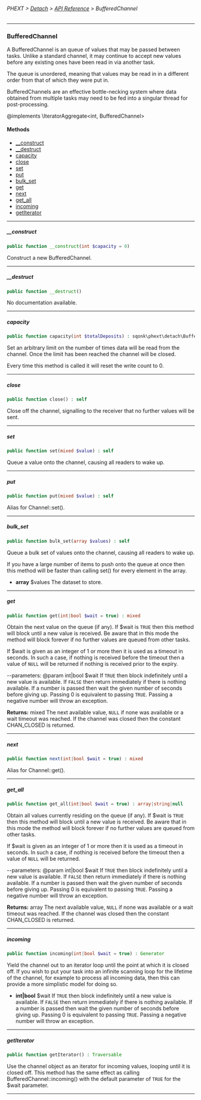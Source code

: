 ###### PHEXT > [Detach](../README.md) > [API Reference](index.md) > BufferedChannel
------
### BufferedChannel
A BufferedChannel is an queue of values that may be passed between tasks. Unlike a standard channel, it may continue to accept new values before any existing ones have been read in via another task.

The queue is unordered, meaning that values may be read in in a different order from that of which they were put in.

BufferedChannels are an effective bottle-necking system where data obtained from multiple tasks may need to be fed into a singular thread for post-processing.

@implements \IteratorAggregate<int, BufferedChannel>
#### Methods
- [__construct](#__construct)
- [__destruct](#__destruct)
- [capacity](#capacity)
- [close](#close)
- [set](#set)
- [put](#put)
- [bulk_set](#bulk_set)
- [get](#get)
- [next](#next)
- [get_all](#get_all)
- [incoming](#incoming)
- [getIterator](#getiterator)

------
##### __construct
```php
public function __construct(int $capacity = 0) 
```
Construct a new BufferedChannel.


------
##### __destruct
```php
public function __destruct() 
```
No documentation available.


------
##### capacity
```php
public function capacity(int $totalDeposits) : sqonk\phext\detach\BufferedChannel
```
Set an arbitrary limit on the number of times data will be read from the channel. Once the limit has been reached the channel will be closed.

Every time this method is called it will reset the write count to 0.


------
##### close
```php
public function close() : self
```
Close off the channel, signalling to the receiver that no further values will be sent.


------
##### set
```php
public function set(mixed $value) : self
```
Queue a value onto the channel, causing all readers to wake up.


------
##### put
```php
public function put(mixed $value) : self
```
Alias for Channel::set().


------
##### bulk_set
```php
public function bulk_set(array $values) : self
```
Queue a bulk set of values onto the channel, causing all readers to wake up.

If you have a large number of items to push onto the queue at once then this method will be faster than calling set() for every element in the array.

- **array<mixed>** $values The dataset to store.


------
##### get
```php
public function get(int|bool $wait = true) : mixed
```
Obtain the next value on the queue (if any). If $wait is `TRUE` then this method will block until a new value is received. Be aware that in this mode the method will block forever if no further values are queued from other tasks.

If $wait is given as an integer of 1 or more then it is used as a timeout in seconds. In such a case, if nothing is received before the timeout then a value of `NULL` will be returned if nothing is received prior to the expiry.

--parameters: @param int|bool $wait If `TRUE` then block indefinitely until a new value is available. If `FALSE` then return immediately if there is nothing available. If a number is passed then wait the given number of seconds before giving up. Passing 0 is equivalent to passing `TRUE`. Passing a negative number will throw an exception.

**Returns:**  mixed The next available value, `NULL` if none was available or a wait timeout was reached. If the channel was closed then the constant CHAN_CLOSED is returned.


------
##### next
```php
public function next(int|bool $wait = true) : mixed
```
Alias for Channel::get().


------
##### get_all
```php
public function get_all(int|bool $wait = true) : array|string|null
```
Obtain all values currently residing on the queue (if any). If $wait is `TRUE` then this method will block until a new value is received. Be aware that in this mode the method will block forever if no further values are queued from other tasks.

If $wait is given as an integer of 1 or more then it is used as a timeout in seconds. In such a case, if nothing is received before the timeout then a value of `NULL` will be returned.

--parameters: @param int|bool $wait If `TRUE` then block indefinitely until a new value is available. If `FALSE` then return immediately if there is nothing available. If a number is passed then wait the given number of seconds before giving up. Passing 0 is equivalent to passing `TRUE`. Passing a negative number will throw an exception.

**Returns:**  array<mixed> The next available value, `NULL` if none was available or a wait timeout was reached. If the channel was closed then the constant CHAN_CLOSED is returned.


------
##### incoming
```php
public function incoming(int|bool $wait = true) : Generator
```
Yield the channel out to an iterator loop until the point at which it is closed off. If you wish to put your task into an infinite scanning loop for the lifetime of the channel, for example to process all incoming data, then this can provide a more simplistic model for doing so.

- **int|bool** $wait If `TRUE` then block indefinitely until a new value is available. If `FALSE` then return immediately if there is nothing available. If a number is passed then wait the given number of seconds before giving up. Passing 0 is equivalent to passing `TRUE`. Passing a negative number will throw an exception.


------
##### getIterator
```php
public function getIterator() : Traversable
```
Use the channel object as an iterator for incoming values, looping until it is closed off. This method has the same effect as calling BufferedChannel::incoming() with the default parameter of `TRUE` for the $wait parameter.


------
